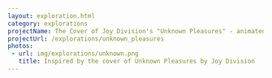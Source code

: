```yaml
---
layout: exploration.html
category: explorations
projectName: The Cover of Joy Division's "Unknown Pleasures" - animated
projectUrl: /explorations/unknown_pleasures
photos:
 - url: img/explorations/unknown.png
   title: Inspired by the cover of Unknown Pleasures by Joy Division
---
```


